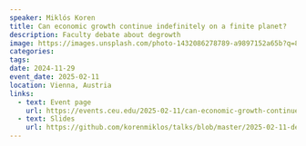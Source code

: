 ```yaml
---
speaker: Miklós Koren
title: Can economic growth continue indefinitely on a finite planet?
description: Faculty debate about degrowth
image: https://images.unsplash.com/photo-1432086278789-a9897152a65b?q=80&w=2669&auto=format&fit=crop&ixlib=rb-4.0.3&ixid=M3wxMjA3fDB8MHxwaG90by1wYWdlfHx8fGVufDB8fHx8fA%3D%3D
categories:
tags:
date: 2024-11-29
event_date: 2025-02-11
location: Vienna, Austria
links:
  - text: Event page
    url: https://events.ceu.edu/2025-02-11/can-economic-growth-continue-indefinitely-finite-planet
  - text: Slides
    url: https://github.com/korenmiklos/talks/blob/master/2025-02-11-degrowth/README.pdf
---
```

